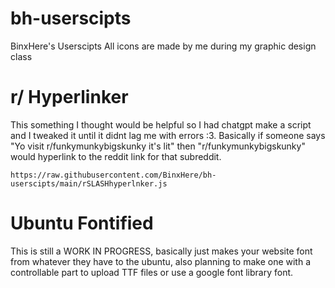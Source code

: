 # bh-userscipts
BinxHere's Userscipts
All icons are made by me during my graphic design class 

# r/ Hyperlinker

This something I thought would be helpful so I had chatgpt make a script and I tweaked it until it didnt lag me with errors :3. Basically if someone says "Yo visit r/funkymunkybigskunky it's lit" then "r/funkymunkybigskunky" would hyperlink to the reddit link for that subreddit.

``https://raw.githubusercontent.com/BinxHere/bh-userscipts/main/rSLASHhyperlnker.js``

# Ubuntu Fontified

This is still a WORK IN PROGRESS, basically just makes your website font from whatever they have to the ubuntu, also planning to make one with a controllable part to upload TTF files or use a google font library font.
